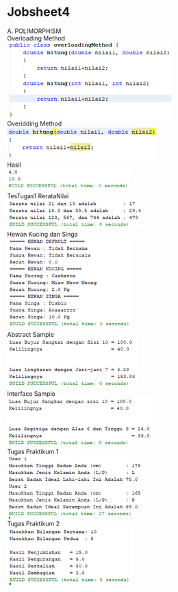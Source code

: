 # Jobsheet4
A. POLIMORPHISM<br>
Overloading Method<br>
![alt text](https://github.com/Raditya44/Jobsheet4/blob/master/Overloading.PNG)<br>
Overidding Method<br>
![alt text](https://github.com/Raditya44/Jobsheet4/blob/master/Overidding.PNG)<br>
Hasil<br>
![alt text](https://github.com/Raditya44/Jobsheet4/blob/master/Polimorphism.PNG)<br>
TesTugas1 RerataNilai<br>
![alt text](https://github.com/Raditya44/Jobsheet4/blob/master/reratanilai.PNG)<br>
Hewan Kucing dan Singa<br>
![alt text](https://github.com/Raditya44/Jobsheet4/blob/master/karnivora.PNG)<br>
Abstract Sample<br>
![alt text](https://github.com/Raditya44/Jobsheet4/blob/master/abstractsample.PNG)<br>
Interface Sample<br>
![alt text](https://github.com/Raditya44/Jobsheet4/blob/master/interfacesample.PNG)<br>
Tugas Praktikum 1<br>
![alt text](https://github.com/Raditya44/Jobsheet4/blob/master/TP1.PNG)<br>
Tugas Praktikum 2<br>
![alt text](https://github.com/Raditya44/Jobsheet4/blob/master/TP2.PNG)<br>
